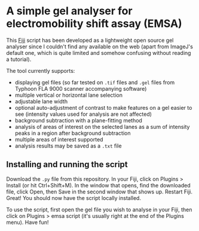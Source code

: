 # A simple gel analyser for electromobility shift assay (EMSA)

This [Fiji](https://imagej.net/software/fiji/) script has been developed as a lightweight open source gel analyser since I couldn't find any available on the web (apart from ImageJ's default one, which is quite limited and somehow confusing without reading a tutorial).

The tool currently supports:
 - displaying gel files (so far tested on `.tif` files and `.gel` files from Typhoon FLA 9000 scanner accompanying software)
 - multiple vertical or horizontal lane selection
 - adjustable lane width
 - optional auto-adjustment of contrast to make features on a gel easier to see (intensity values used for analysis are not affected)
 - background subtraction with a plane-fitting method
 - analysis of areas of interest on the selected lanes as a sum of intensity peaks in a region after background subtraction
 - multiple areas of interest supported
 - analysis results may be saved as a `.txt` file

## Installing and running the script

Download the `.py` file from this repository. In your Fiji, click on Plugins > Install (or hit Ctrl+Shift+M). In the window that opens, find the downloaded file, click Open, then Save in the second window that shows up. Restart Fiji. Great! You should now have the script locally installed.

To use the script, first open the gel file you wish to analyse in your Fiji, then click on Plugins > emsa script (it's usually right at the end of the Plugins menu). Have fun!
